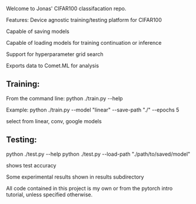Welcome to Jonas' CIFAR100 classifacation repo.

Features: 
Device agnostic training/testing platform for CIFAR100

Capable of saving models

Capable of loading models for training continuation or inference

Support for hyperparameter grid search

Exports data to Comet.ML for analysis

## Training:

From the command line:
python ./train.py --help

Example:
python ./train.py --model "linear" --save-path "./" --epochs 5

select from linear, conv, google models

## Testing:
python ./test.py --help
python ./test.py --load-path "./path/to/saved/model"

shows test accuracy


Some experimental results shown in results subdirectory

All code contained in this project is my own or from the pytorch intro tutorial, unless specified otherwise.
